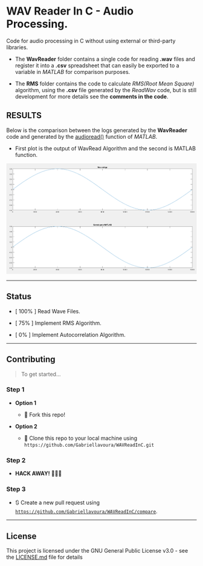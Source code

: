 # WAV Reader In C - Audio Processing.

Code for audio processing in C without using external or third-party libraries.

* The **WavReader** folder contains a single code for reading **.wav** files and register it into a **.csv** spreadsheet that can easily be exported to a variable in *MATLAB* for comparison purposes.

* The **RMS** folder contains the code to calculate *RMS(Root Mean Square)* algorithm, using the **.csv** file generated by the *ReadWav* code, but is still development for more details see the **comments in the code**.
## RESULTS

Below is the comparison between the logs generated by the **WavReader** code and generated by the [audioread()] function of *MATLAB*.

* First plot is the output of WavRead Algorithm and the second is MATLAB function.

![Comparasion between ReadWav and Matlab results.][logo]


---


## Status

* [ 100% ] Read Wave Files.

* [ 75%  ] Implement RMS Algorithm.

* [ 0%   ] Implement Autocorrelation Algorithm.


---

## Contributing

> To get started...

### Step 1

- **Option 1**
    - 🍴 Fork this repo!

- **Option 2**
    - 👯 Clone this repo to your local machine using `https://github.com/Gabriellavoura/WAVReadInC.git`

### Step 2

- **HACK AWAY!** 🔨🔨🔨

### Step 3

- 🔃 Create a new pull request using <a href="https://github.com/Gabriellavoura/WAVReadInC/compare" target="_blank">`https://github.com/Gabriellavoura/WAVReadInC/compare`</a>.

---

## License

This project is licensed under the GNU General Public License v3.0 - see the [LICENSE.md](LICENSE) file for details



















[logo]:https://github.com/Gabriellavoura/WAVReadInC/blob/master/Comparasion.png

[audioread()]:https://www.mathworks.com/help/matlab/ref/audioread.html
